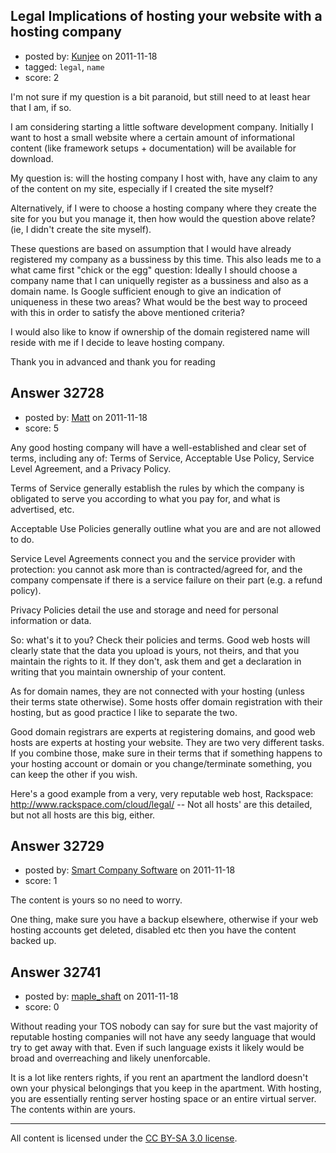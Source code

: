 ## Legal Implications of hosting your website with a hosting company

- posted by: [Kunjee](https://stackexchange.com/users/-1/14495-kunjee) on 2011-11-18
- tagged: `legal`, `name`
- score: 2

I'm not sure if my question is a bit paranoid,  but still need to at least hear that I am, if so.  

I am considering starting a little software development company.  Initially I want to host a small website where a certain amount of informational content (like framework setups + documentation) will be available for download.

My question is:  will the hosting company I host with,  have any claim to any of the content on my site,  especially if I created the site myself?

Alternatively, if I were to choose a hosting company where they create the site for you but you manage it,  then how would the question above relate?  (ie,  I didn't create the site myself).

These questions are based on assumption that I would have already registered my company as a bussiness by this time.  This also leads me to a what came first "chick or the egg" question:  Ideally I should choose a company name that I can uniquelly register as a bussiness and also as a domain name.  Is Google sufficient enough to give an indication of uniqueness in these two areas?
What would be the best way to proceed with this in order to satisfy the above mentioned criteria?

I would also like to know if ownership of the domain registered name will reside with me if I decide to leave hosting company.

Thank you in advanced and thank you for reading



## Answer 32728

- posted by: [Matt](https://stackexchange.com/users/-1/14496-matt) on 2011-11-18
- score: 5

Any good hosting company will have a well-established and clear set of terms, including any of: Terms of Service, Acceptable Use Policy, Service Level Agreement, and a Privacy Policy.

Terms of Service generally establish the rules by which the company is obligated to serve you according to what you pay for, and what is advertised, etc.

Acceptable Use Policies generally outline what you are and are not allowed to do.

Service Level Agreements connect you and the service provider with protection: you cannot ask more than is contracted/agreed for, and the company compensate if there is a service failure on their part (e.g. a refund policy).

Privacy Policies detail the use and storage and need for personal information or data.

So: what's it to you? Check their policies and terms. Good web hosts will clearly state that the data you upload is yours, not theirs, and that you maintain the rights to it. If they don't, ask them and get a declaration in writing that you maintain ownership of your content.

As for domain names, they are not connected with your hosting (unless their terms state otherwise). Some hosts offer domain registration with their hosting, but as good practice I like to separate the two.

Good domain registrars are experts at registering domains, and good web hosts are experts at hosting your website. They are two very different tasks. If you combine those, make sure in their terms that if something happens to your hosting account or domain or you change/terminate something, you can keep the other if you wish.

Here's a good example from a very, very reputable web host, Rackspace: http://www.rackspace.com/cloud/legal/ -- Not all hosts' are this detailed, but not all hosts are this big, either.


## Answer 32729

- posted by: [Smart Company Software](https://stackexchange.com/users/-1/4727-smart-company-software) on 2011-11-18
- score: 1

The content is yours so no need to worry.

One thing, make sure you have a backup elsewhere, otherwise if your web hosting accounts get deleted, disabled etc then you have the content backed up.


## Answer 32741

- posted by: [maple_shaft](https://stackexchange.com/users/-1/14070-maple-shaft) on 2011-11-18
- score: 0

Without reading your TOS nobody can say for sure but the vast majority of reputable hosting companies will not have any seedy language that would try to get away with that.  Even if such language exists it likely would be broad and overreaching and likely unenforcable.

It is a lot like renters rights, if you rent an apartment the landlord doesn't own your physical belongings that you keep in the apartment.  With hosting, you are essentially renting server hosting space or an entire virtual server.  The contents within are yours.



---

All content is licensed under the [CC BY-SA 3.0 license](https://creativecommons.org/licenses/by-sa/3.0/).

